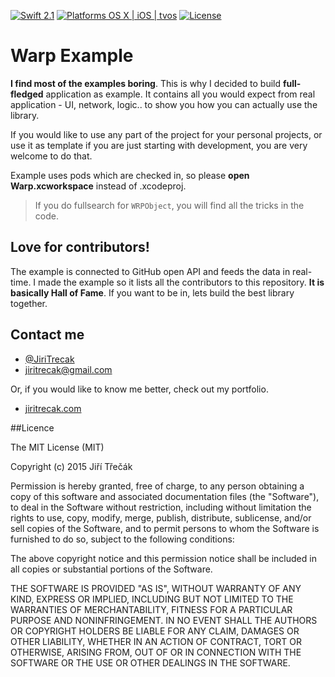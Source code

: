 [![Swift 2.1](https://img.shields.io/badge/Swift-2.1-orange.svg?style=flat)](https://developer.apple.com/swift/)
[![Platforms OS X | iOS | tvos](https://img.shields.io/badge/Platforms-OS%20X%20%7C%20iOS-lightgray.svg?style=flat)](https://developer.apple.com/swift/)
[![License](http://img.shields.io/:license-mit-blue.svg)](http://doge.mit-license.org)

# Warp Example 

**I find most of the examples boring**. This is why I decided to build **full-fledged** application as example. It contains all you would expect from real application - UI, network, logic.. to show you how you can actually use the library. 

If you would like to use any part of the project for your personal projects, or use it as template if you are just starting with development, you are very welcome to do that. 

Example uses pods which are checked in, so please **open Warp.xcworkspace** instead of .xcodeproj.

> If you do fullsearch for `WRPObject`, you will find all the tricks in the code.


## Love for contributors!

The example is connected to GitHub open API and feeds the data in real-time. I made the example so it lists all the contributors to this repository. **It is basically Hall of Fame**. If you want to be in, lets build the best library together.


## Contact me


- [@JiriTrecak](https://twitter.com/@JiriTrecak "My twitter account")
- [jiritrecak@gmail.com](mailto:jiritrecak@gmail.com "My email") 

Or, if you would like to know me better, check out my portfolio.

- [jiritrecak.com](http://jiritrecak.com/ "My personal website") 


##Licence

The MIT License (MIT)

Copyright (c) 2015 Jiří Třečák

Permission is hereby granted, free of charge, to any person obtaining a copy of this software and associated documentation files (the "Software"), to deal in the Software without restriction, including without limitation the rights to use, copy, modify, merge, publish, distribute, sublicense, and/or sell copies of the Software, and to permit persons to whom the Software is furnished to do so, subject to the following conditions:

The above copyright notice and this permission notice shall be included in all copies or substantial portions of the Software.

THE SOFTWARE IS PROVIDED "AS IS", WITHOUT WARRANTY OF ANY KIND, EXPRESS OR IMPLIED, INCLUDING BUT NOT LIMITED TO THE WARRANTIES OF MERCHANTABILITY, FITNESS FOR A PARTICULAR PURPOSE AND NONINFRINGEMENT. IN NO EVENT SHALL THE AUTHORS OR COPYRIGHT HOLDERS BE LIABLE FOR ANY CLAIM, DAMAGES OR OTHER LIABILITY, WHETHER IN AN ACTION OF CONTRACT, TORT OR OTHERWISE, ARISING FROM, OUT OF OR IN CONNECTION WITH THE SOFTWARE OR THE USE OR OTHER DEALINGS IN THE SOFTWARE.